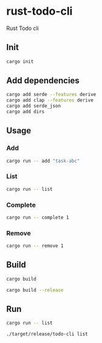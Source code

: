 # rust-todo-cli
Rust Todo cli

## Init

```bash
cargo init
```

## Add dependencies

```bash
cargo add serde --features derive
cargo add clap --features derive
cargo add serde_json
cargo add dirs
```

## Usage

### Add

```bash
cargo run -- add "task-abc"
```

### List

```bash
cargo run -- list
```

### Complete

```bash
cargo run -- complete 1
```

### Remove

```bash
cargo run -- remove 1
```

## Build

```bash
cargo build
```

```bash
cargo build --release
```

## Run

```bash
cargo run -- list
```

```bash
./target/release/todo-cli list
```
